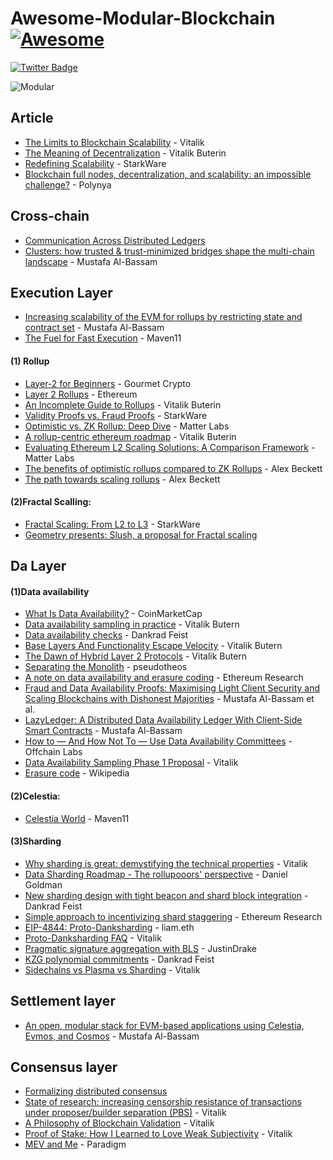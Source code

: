 # Awesome-Modular-Blockchain  [![Awesome](https://cdn.rawgit.com/sindresorhus/awesome/d7305f38d29fed78fa85652e3a63e154dd8e8829/media/badge.svg)](https://github.com/sindresorhus/awesome)
<div id="badges">
  <a href="https://twitter.com/ChrisYicheng">
    <img src="https://img.shields.io/badge/Twitter-blue?style=for-the-badge&logo=twitter&logoColor=white" alt="Twitter Badge"/>
  </a>
</div>

![Modular](https://user-images.githubusercontent.com/82381764/166185718-20dd130c-ffe8-4882-9237-7f4f1aff8b73.png)

## Article
- [The Limits to Blockchain Scalability](https://vitalik.ca/general/2021/05/23/scaling.html) - Vitalik
- [The Meaning of Decentralization](https://medium.com/@VitalikButerin/the-meaning-of-decentralization-a0c92b76a274) - Vitalik Buterin
- [Redefining Scalability](https://medium.com/starkware/redefining-scalability-5aa11ffc5880) - StarkWare
- [Blockchain full nodes, decentralization, and scalability: an impossible challenge?](https://polynya.medium.com/blockchain-full-nodes-decentralization-and-scalability-an-impossible-challenge-d77df0944bbf) - Polynya

## Cross-chain
- [Communication Across Distributed Ledgers](https://eprint.iacr.org/2019/1128.pdf) 
- [Clusters: how trusted & trust-minimized bridges shape the multi-chain landscape](https://blog.celestia.org/clusters/) - Mustafa Al-Bassam

## Execution Layer
- [Increasing scalability of the EVM for rollups by restricting state and contract set](https://forum.celestia.org/t/increasing-scalability-of-the-evm-for-rollups-by-restricting-state-and-contract-set/78#cache-improvement-through-predictable-access-5) - Mustafa Al-Bassam
- [The Fuel for Fast Execution](https://maven11.substack.com/p/the-fuel-for-fast-execution?s=r) - Maven11
#### (1) Rollup
- [Layer-2 for Beginners](https://gourmetcrypto.substack.com/p/layer-2-for-beginners) - Gourmet Crypto
- [Layer 2 Rollups](https://ethereum.org/en/developers/docs/scaling/layer-2-rollups/) - Ethereum
- [An Incomplete Guide to Rollups](https://vitalik.ca/general/2021/01/05/rollup.html) - Vitalik Buterin
- [Validity Proofs vs. Fraud Proofs](https://medium.com/starkware/validity-proofs-vs-fraud-proofs-4ef8b4d3d87a) - StarkWare
- [Optimistic vs. ZK Rollup: Deep Dive](https://blog.matter-labs.io/optimistic-vs-zk-rollup-deep-dive-ea141e71e075) - Matter Labs
- [A rollup-centric ethereum roadmap](https://ethereum-magicians.org/t/a-rollup-centric-ethereum-roadmap/4698) - Vitalik Buterin
- [Evaluating Ethereum L2 Scaling Solutions: A Comparison Framework](https://blog.matter-labs.io/evaluating-ethereum-l2-scaling-solutions-a-comparison-framework-b6b2f410f955) - Matter Labs
- [The benefits of optimistic rollups compared to ZK Rollups](https://www.alexbeckett.xyz/the-benefits-of-optimistic-rollups-compared-to-zk-rollups/) - Alex Beckett
- [The path towards scaling rollups](https://www.alexbeckett.xyz/the-path-toward-scaling-rollups/) - Alex Beckett

#### (2)Fractal Scalling:
* [Fractal Scaling: From L2 to L3](https://medium.com/starkware/fractal-scaling-from-l2-to-l3-7fe238ecfb4f) - StarkWare
* [Geometry presents: Slush, a proposal for Fractal scaling](https://hackmd.io/@kalmanlajko/rkgg9GLG5#The-trilemma%E2%80%99s-%E2%80%9Csolution%E2%80%9D)

## Da Layer
#### (1)Data availability
- [What Is Data Availability?](https://coinmarketcap.com/alexandria/article/what-is-data-availability) - CoinMarketCap
- [Data availability sampling in practice](https://notes.ethereum.org/@vbuterin/r1v8VCULP) - Vitalik Butern
- [Data availability checks](https://dankradfeist.de/ethereum/2019/12/20/data-availability-checks.html) - Dankrad Feist
- [Base Layers And Functionality Escape Velocity](https://vitalik.ca/general/2019/12/26/mvb.html) - Vitalik Butern
- [The Dawn of Hybrid Layer 2 Protocols](https://vitalik.ca/general/2019/08/28/hybrid_layer_2.html) - Vitalik Butern
- [Separating the Monolith](https://mirror.xyz/pseudotheos.eth/SAg6yMZqd-z-BzFsKjLpZaZ9Rbv2ZEMtYT7mwvDiH94) - pseudotheos
- [A note on data availability and erasure coding](https://github.com/ethereum/research/wiki/A-note-on-data-availability-and-erasure-coding) - Ethereum Research
- [Fraud and Data Availability Proofs: Maximising Light Client Security and Scaling Blockchains with Dishonest Majorities](https://arxiv.org/pdf/1809.09044.pdf) - Mustafa Al-Bassam et al.
- [LazyLedger: A Distributed Data Availability Ledger With Client-Side Smart Contracts](https://arxiv.org/pdf/1905.09274.pdf) - Mustafa Al-Bassam
- [How to — And How Not To — Use Data Availability Committees](https://medium.com/offchainlabs/how-to-and-how-not-to-use-data-availability-committees-394a91e977c0) - Offchain Labs
- [Data Availability Sampling Phase 1 Proposal](https://hackmd.io/@vbuterin/das#) - Vitalik
- [Erasure code](https://en.wikipedia.org/wiki/Erasure_code) - Wikipedia 

#### (2)Celestia: 
* [Celestia World](https://maven11.substack.com/p/the-modular-world?s=r) - Maven11

#### (3)Sharding
- [Why sharding is great: demystifying the technical properties](https://vitalik.ca/general/2021/04/07/sharding.html#improving-sharding-with-better-security-models) - Vitalik
- [Data Sharding Roadmap - The rollupooors' perspective](https://soundcloud.com/daniel-goldman-84321635/data-sharding-roadmap-a-rollups-perspective?utm_campaign=social_sharing&utm_source=mobi&utm_terms=social_sharing_on_mobi.control) - Daniel Goldman
- [New sharding design with tight beacon and shard block integration](https://notes.ethereum.org/@dankrad/new_sharding) - Dankrad Feist
- [Simple approach to incentivizing shard staggering](https://ethresear.ch/t/simple-approach-to-incentivizing-shard-staggering/9149) - Ethereum Research
- [EIP-4844: Proto-Danksharding](https://www.eip4844.com/) - liam.eth
- [Proto-Danksharding FAQ](https://notes.ethereum.org/@vbuterin/proto_danksharding_faq#If-data-is-deleted-after-30-days-how-would-users-access-older-blobs) - Vitalik
- [Pragmatic signature aggregation with BLS](https://ethresear.ch/t/pragmatic-signature-aggregation-with-bls/2105) - JustinDrake
- [KZG polynomial commitments](https://dankradfeist.de/ethereum/2020/06/16/kate-polynomial-commitments.html) - Dankrad Feist
- [Sidechains vs Plasma vs Sharding](https://vitalik.ca/general/2019/06/12/plasma_vs_sharding.html) - Vitalik

## Settlement layer
* [An open, modular stack for EVM-based applications using Celestia, Evmos, and Cosmos](https://forum.celestia.org/t/an-open-modular-stack-for-evm-based-applications-using-celestia-evmos-and-cosmos/89) - Mustafa Al-Bassam

## Consensus layer
* [Formalizing distributed consensus](https://docs.google.com/document/d/13_FSQ1Koq8uLvqTaSvZdb6OT2SpUZZq53vFiiDQj4qM/edit#heading=h.41gzm84cb1et)
* [State of research: increasing censorship resistance of transactions under proposer/builder separation (PBS)](https://notes.ethereum.org/@vbuterin/pbs_censorship_resistance#Solution-2-can-we-still-use-proposers-%E2%80%9Chybrid-PBS%E2%80%9D-but-only-for-inclusion-of-last-resort) - Vitalik
* [A Philosophy of Blockchain Validation](https://vitalik.ca/general/2020/08/17/philosophy.html) - Vitalik
* [Proof of Stake: How I Learned to Love Weak Subjectivity](https://blog.ethereum.org/2014/11/25/proof-stake-learned-love-weak-subjectivity/) - Vitalik
* [MEV and Me](https://research.paradigm.xyz/MEV) - Paradigm
